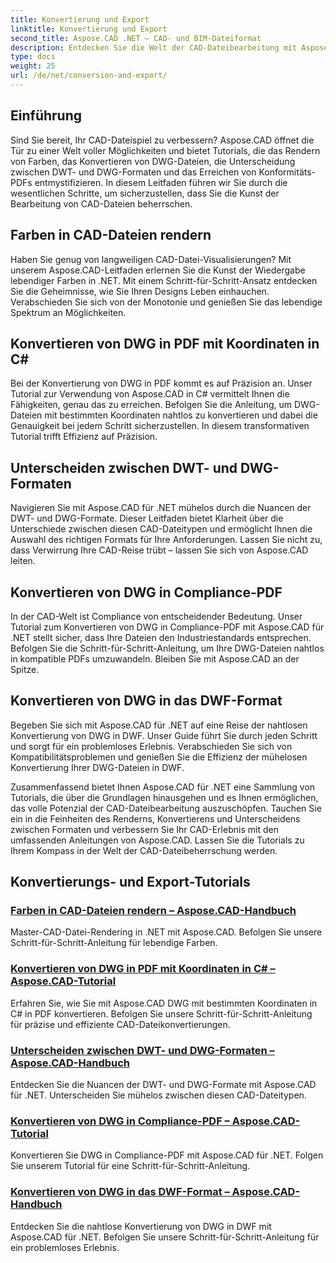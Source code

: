 ```yaml
---
title: Konvertierung und Export
linktitle: Konvertierung und Export
second_title: Aspose.CAD .NET – CAD- und BIM-Dateiformat
description: Entdecken Sie die Welt der CAD-Dateibearbeitung mit Aspose.CAD! Erfahren Sie, wie Sie lebendige Farben rendern und DWG-Dateien konvertieren. Tauchen Sie ein in die Formate DWT und DWG, um präzise Ergebnisse zu erzielen.
type: docs
weight: 25
url: /de/net/conversion-and-export/
---
```



## Einführung

Sind Sie bereit, Ihr CAD-Dateispiel zu verbessern? Aspose.CAD öffnet die Tür zu einer Welt voller Möglichkeiten und bietet Tutorials, die das Rendern von Farben, das Konvertieren von DWG-Dateien, die Unterscheidung zwischen DWT- und DWG-Formaten und das Erreichen von Konformitäts-PDFs entmystifizieren. In diesem Leitfaden führen wir Sie durch die wesentlichen Schritte, um sicherzustellen, dass Sie die Kunst der Bearbeitung von CAD-Dateien beherrschen.

## Farben in CAD-Dateien rendern

Haben Sie genug von langweiligen CAD-Datei-Visualisierungen? Mit unserem Aspose.CAD-Leitfaden erlernen Sie die Kunst der Wiedergabe lebendiger Farben in .NET. Mit einem Schritt-für-Schritt-Ansatz entdecken Sie die Geheimnisse, wie Sie Ihren Designs Leben einhauchen. Verabschieden Sie sich von der Monotonie und genießen Sie das lebendige Spektrum an Möglichkeiten.

## Konvertieren von DWG in PDF mit Koordinaten in C#

Bei der Konvertierung von DWG in PDF kommt es auf Präzision an. Unser Tutorial zur Verwendung von Aspose.CAD in C# vermittelt Ihnen die Fähigkeiten, genau das zu erreichen. Befolgen Sie die Anleitung, um DWG-Dateien mit bestimmten Koordinaten nahtlos zu konvertieren und dabei die Genauigkeit bei jedem Schritt sicherzustellen. In diesem transformativen Tutorial trifft Effizienz auf Präzision.

## Unterscheiden zwischen DWT- und DWG-Formaten

Navigieren Sie mit Aspose.CAD für .NET mühelos durch die Nuancen der DWT- und DWG-Formate. Dieser Leitfaden bietet Klarheit über die Unterschiede zwischen diesen CAD-Dateitypen und ermöglicht Ihnen die Auswahl des richtigen Formats für Ihre Anforderungen. Lassen Sie nicht zu, dass Verwirrung Ihre CAD-Reise trübt – lassen Sie sich von Aspose.CAD leiten.

## Konvertieren von DWG in Compliance-PDF

In der CAD-Welt ist Compliance von entscheidender Bedeutung. Unser Tutorial zum Konvertieren von DWG in Compliance-PDF mit Aspose.CAD für .NET stellt sicher, dass Ihre Dateien den Industriestandards entsprechen. Befolgen Sie die Schritt-für-Schritt-Anleitung, um Ihre DWG-Dateien nahtlos in kompatible PDFs umzuwandeln. Bleiben Sie mit Aspose.CAD an der Spitze.

## Konvertieren von DWG in das DWF-Format

Begeben Sie sich mit Aspose.CAD für .NET auf eine Reise der nahtlosen Konvertierung von DWG in DWF. Unser Guide führt Sie durch jeden Schritt und sorgt für ein problemloses Erlebnis. Verabschieden Sie sich von Kompatibilitätsproblemen und genießen Sie die Effizienz der mühelosen Konvertierung Ihrer DWG-Dateien in DWF.

Zusammenfassend bietet Ihnen Aspose.CAD für .NET eine Sammlung von Tutorials, die über die Grundlagen hinausgehen und es Ihnen ermöglichen, das volle Potenzial der CAD-Dateibearbeitung auszuschöpfen. Tauchen Sie ein in die Feinheiten des Renderns, Konvertierens und Unterscheidens zwischen Formaten und verbessern Sie Ihr CAD-Erlebnis mit den umfassenden Anleitungen von Aspose.CAD. Lassen Sie die Tutorials zu Ihrem Kompass in der Welt der CAD-Dateibeherrschung werden.
## Konvertierungs- und Export-Tutorials
### [Farben in CAD-Dateien rendern – Aspose.CAD-Handbuch](./rendering-colors-in-cad-files/)
Master-CAD-Datei-Rendering in .NET mit Aspose.CAD. Befolgen Sie unsere Schritt-für-Schritt-Anleitung für lebendige Farben.
### [Konvertieren von DWG in PDF mit Koordinaten in C# – Aspose.CAD-Tutorial](./converting-dwg-to-pdf-with-coordinates/)
Erfahren Sie, wie Sie mit Aspose.CAD DWG mit bestimmten Koordinaten in C# in PDF konvertieren. Befolgen Sie unsere Schritt-für-Schritt-Anleitung für präzise und effiziente CAD-Dateikonvertierungen.
### [Unterscheiden zwischen DWT- und DWG-Formaten – Aspose.CAD-Handbuch](./distinguishing-between-dwt-and-dwg-formats/)
Entdecken Sie die Nuancen der DWT- und DWG-Formate mit Aspose.CAD für .NET. Unterscheiden Sie mühelos zwischen diesen CAD-Dateitypen.
### [Konvertieren von DWG in Compliance-PDF – Aspose.CAD-Tutorial](./converting-dwg-to-compliance-pdf/)
Konvertieren Sie DWG in Compliance-PDF mit Aspose.CAD für .NET. Folgen Sie unserem Tutorial für eine Schritt-für-Schritt-Anleitung.
### [Konvertieren von DWG in das DWF-Format – Aspose.CAD-Handbuch](./converting-dwg-to-dwf/)
Entdecken Sie die nahtlose Konvertierung von DWG in DWF mit Aspose.CAD für .NET. Befolgen Sie unsere Schritt-für-Schritt-Anleitung für ein problemloses Erlebnis.